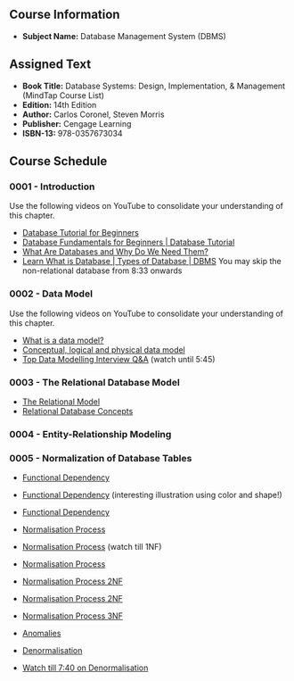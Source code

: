 ## Course Information
- **Subject Name:** Database Management System (DBMS)



## Assigned Text
- **Book Title:** Database Systems: Design, Implementation, & Management (MindTap Course List)
- **Edition:** 14th Edition
- **Author:** Carlos Coronel, Steven Morris
- **Publisher:** Cengage Learning
- **ISBN-13:** 978-0357673034



## Course Schedule
### 0001 - Introduction
Use the following videos on YouTube to consolidate your understanding of this chapter.
- [Database Tutorial for Beginners](https://www.youtube.com/watch?v=wR0jg0eQsZA&t=248s)
- [Database Fundamentals for Beginners | Database Tutorial](https://www.youtube.com/watch?v=sIi7IfiTIsA)
- [What Are Databases and Why Do We Need Them?](https://www.youtube.com/watch?v=djEZeF4KTaM)
- [Learn What is Database | Types of Database | DBMS](https://www.youtube.com/watch?v=j09EQ-xlh88)
You may skip the non-relational database from 8:33 onwards



### 0002 - Data Model
Use the following videos on YouTube to consolidate your understanding of this chapter.
- [What is a data model?](https://www.youtube.com/watch?v=4qFZ-5i4GS8)
- [Conceptual, logical and physical data model](https://www.youtube.com/watch?v=RJ9TpkWKyU0)
- [Top Data Modelling Interview Q&A](https://www.youtube.com/watch?v=UdkQx9cgsTo)
 (watch until 5:45)



### 0003 - The Relational Database Model
- [The Relational Model](https://www.youtube.com/watch?v=PH17p5vORyk)
- [Relational Database Concepts](https://www.youtube.com/watch?v=NvrpuBAMddw&t=63s)


### 0004 - Entity-Relationship Modeling

### 0005 - Normalization of Database Tables
- [Functional Dependency](https://www.youtube.com/watch?v=VFuAwSoMatw)
- [Functional Dependency](https://www.youtube.com/watch?v=xaVhv8cljSs)
(interesting illustration using color and shape!)
- [Functional Dependency](https://www.youtube.com/watch?v=4FGDJ41u7UQ)

- [Normalisation Process](https://www.youtube.com/watch?v=VyzKDc2GyW4)
- [Normalisation Process](https://www.youtube.com/watch?v=UrYLYV7WSHM)
(watch till 1NF)
- [Normalisation Process](https://www.youtube.com/watch?v=J-drts33N8g)
- [Normalisation Process 2NF](https://www.youtube.com/watch?v=R7UblSu4744)
- [Normalisation Process 2NF](https://www.youtube.com/watch?v=9L10Q1nAfyg)
- [Normalisation Process 3NF](https://www.youtube.com/watch?v=_K7fcFQowy8)

- [Anomalies](https://www.youtube.com/watch?v=xoTyrdT9SZI)
- [Denormalisation](https://www.youtube.com/watch?v=T3cx09FINuU)
- [Watch till 7:40 on Denormalisation](https://www.youtube.com/watch?v=sDdoQGSQCEY)

